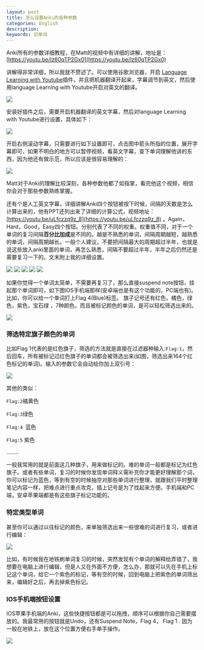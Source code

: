 ```yaml
---
layout: post
title: 怎么设置Anki的各种参数
categories: English
description: 
keywords: 记单词
---
```

Anki所有的参数详细教程，在Matt的视频中有详细的讲解，地址是：[https://youtu.be/lz60qTP2Gx0](https://youtu.be/lz60qTP2Gx0)

讲解得非常详细，所以我就不赘述了。可以使用谷歌浏览器，开启 [Language Learning with Youtube](https://chrome.google.com/webstore/detail/language-learning-with-yo/jkhhdcaafjabenpmpcpgdjiffdpmmcjb)插件，并且把机器翻译开起来，字幕调节到英文，然后使用language Learning with Youtube开启对英文的翻译。

<img src="https://cs-cn.top/images/posts/anki_options0547.png"/>



安装好插件之后，需要开启机器翻译的英文字幕，然后对language Learning with Youtube进行设置，具体如下：

<img src="https://cs-cn.top/images/posts/learn_youtube_settings0952.gif"/>

开启右侧滚动字幕，只需要进行如下设置即可，点击图中箭头所指的位置，展开字幕即可，如果不明白的地方可以暂停视频，看英文字幕，查下单词理解他讲的东西，因为他还有做示范，所以应该是很容易理解的：

<img src="https://cs-cn.top/images/posts/right_bar_settings609.png"/>

Matt对于Anki的理解比较深刻，各种参数他都了如指掌，看完他这个视频，相信你会对于那些参数熟练掌握。

还有个是人工英文字幕，详细讲解Anki四个按钮被按下时候，间隔的天数是怎么计算出来的，他有PPT还列出来了详细的计算公式，视频地址：[https://youtu.be/uLfczzq9z_8](https://youtu.be/uLfczzq9z_8) 。Again，Hard，Good，Easy四个按钮。分别代表了不同的权重。权重值不同，对于一个单词的复习间隔**百分比加成**是不同的。越是不熟悉的单词，间隔周期越短，越熟悉的单词，间隔周期越长。一般个人建议，不要把间隔最大的周期超过半年，也就是说这些放入anki里面的单词，再怎么熟悉，间隔不要超过半年，半年之后仍然还是需要复习一下的。文末附上我的详细设置。

<img src="https://cs-cn.top/images/posts/parameters_caculator4716.png"/>



<img src="https://cs-cn.top/images/posts/anki_settings_01_413.png"/>

<img src="https://cs-cn.top/images/posts/anki_settings_02_447.png"/>

<img src="https://cs-cn.top/images/posts/anki_settings_03_528.png"/>

<img src="https://cs-cn.top/images/posts/anki_settings_04557.png"/>

如果你觉得一个单词太简单，不需要再复习了，那么直接suspend note按钮，挂起那个单词即可，如下图IOS手机端那样(安卓端也是有这个功能的，PC端也有)。比如，你可以给一个单词打上Flag 4(Blue)标签。 旗子记号还有红色，橘色，绿色，紫色，宝石绿 ，7种颜色。而且被标记颜色的单词，是可以轻松筛选出来的。

<img src="https://cs-cn.top/images/posts/suspend_note048.png"/>

### 筛选特定旗子颜色的单词

比如Flag 1代表的是红色旗子，筛选的方法就是直接在过滤器种输入:`Flag:1`，然后回车，所有被标记过红色旗子的单词都会被筛选出来(如图，筛选出来164个红色标记的单词)。输入的参数它会自动给你加上双引号：

<img src="https://cs-cn.top/images/posts/red_Flag829.png"/>

其他的类似：

`Flag:2`橘黄色

`Flag:3`绿色

`Flag:4 `蓝色

`Flag:5` 紫色

........

一般我常用的就是前面这几种旗子，用来做标记的。难的单词一般都是标记为红色旗子。或者有些单词，复习的时候你发现单词释义需补充你才能更好理解那个词，你可以标记为蓝色，等到有空的时候抽空对那些单词进行整理，就跟我们平时整理笔记内容一样，把难点进行重点攻克，插上记号是为了找起来方便。手机端和PC端，安卓苹果端都是有这些旗子标记功能的。

### 特定类型单词

甚至你可以通过以往标记的颜色，来单独筛选出来一些很难的词进行复习，或者进行编辑：

<img src="https://cs-cn.top/images/posts/flag_filters844.png"/>

比如，有时候我在地铁刷单词复习的时候，突然发现有个单词的解释给弄错了，我想要在电脑上进行编辑，但是人又在外面不方便，怎么办，那就可以先在手机上标记这个单词，给它一个紫色的标记，等有空的时候，回到电脑上把紫色的单词筛出来，编辑好之后，再去掉紫色标记。

### IOS手机端按钮设置

IOS苹果手机端的Anki，这些快捷按钮都是可以拖拽，顺序可以根据你自己需要摆放的。我最常用的按钮就是Undo，还有Suspend Note，Flag 4， Flag 1 . 因为一般在地铁上，放在这个位置方便右手单手操作。

<img src="https://cs-cn.top/images/posts/short_cut4237.png"/>



